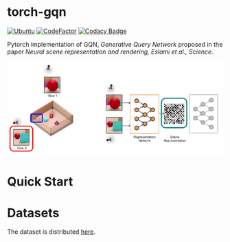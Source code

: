 # torch-gqn

[![Ubuntu](https://github.com/DveloperY0115/torch-gqn/actions/workflows/ubuntu.yml/badge.svg)](https://github.com/DveloperY0115/torch-gqn/actions/workflows/ubuntu.yml)
[![CodeFactor](https://www.codefactor.io/repository/github/dvelopery0115/torch-gqn/badge/main)](https://www.codefactor.io/repository/github/dvelopery0115/torch-gqn/overview/main)
[![Codacy Badge](https://app.codacy.com/project/badge/Grade/9aaaa67b6a904f538b01b00b7a1b6e8a)](https://www.codacy.com/gh/DveloperY0115/torch-gqn/dashboard?utm_source=github.com&amp;utm_medium=referral&amp;utm_content=DveloperY0115/torch-gqn&amp;utm_campaign=Badge_Grade)

Pytorch implementation of GQN, *Generative Query Network* proposed in the paper *Neural scene representation and rendering, Eslami et al., Science*.

![Overall Structure of GQN](./media/gqn_overall.png)

# Quick Start 

# Datasets
The dataset is distributed [here](https://github.com/deepmind/gqn-datasets).
